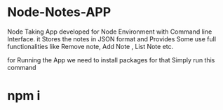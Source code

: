# Node-Notes-APP
Node Taking App developed for Node Environment with Command line Interface. it Stores the notes in JSON format and Provides Some use full functionalities like Remove note, Add Note , List Note etc. 

for Running the App we need to install packages for that
Simply run this command

#  npm i

